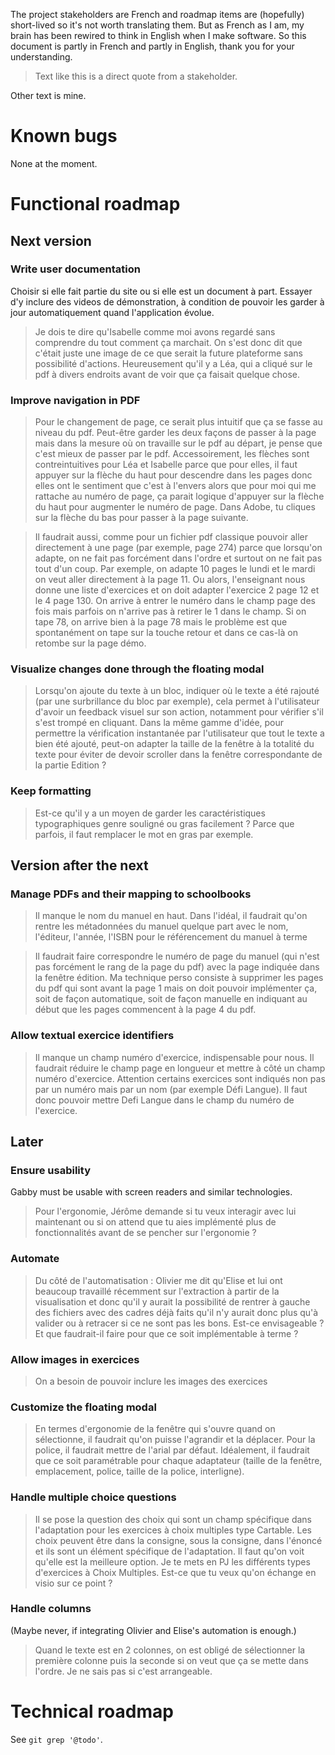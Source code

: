 The project stakeholders are French and roadmap items are (hopefully) short-lived so it's not worth translating them.
But as French as I am, my brain has been rewired to think in English when I make software.
So this document is partly in French and partly in English, thank you for your understanding.

> Text like this is a direct quote from a stakeholder.

Other text is mine.

# Known bugs

None at the moment.

# Functional roadmap

## Next version

### Write user documentation

Choisir si elle fait partie du site ou si elle est un document à part.
Essayer d'y inclure des videos de démonstration, à condition de pouvoir les garder à jour automatiquement quand l'application évolue.

> Je dois te dire qu'Isabelle comme moi avons regardé sans comprendre du tout comment ça marchait. On s'est donc dit que c'était juste une image de ce que serait la future plateforme sans possibilité d'actions. Heureusement qu'il y a Léa, qui a cliqué sur le pdf à divers endroits avant de voir que ça faisait quelque chose.

### Improve navigation in PDF

> Pour le changement de page, ce serait plus intuitif que ça se fasse au niveau du pdf. Peut-être garder les deux façons de passer à la page mais dans la mesure où on travaille sur le pdf au départ, je pense que c'est mieux de passer par le pdf. Accessoirement, les flèches sont contreintuitives pour Léa et Isabelle parce que pour elles, il faut appuyer sur la flèche du haut pour descendre dans les pages donc elles ont le sentiment que c'est à l'envers alors que pour moi qui me rattache au numéro de page, ça parait logique d'appuyer sur la flèche du haut pour augmenter le numéro de page. Dans Adobe, tu cliques sur la flèche du bas pour passer à la page suivante.

> Il faudrait aussi, comme pour un fichier pdf classique pouvoir aller directement à une page (par exemple, page 274) parce que lorsqu'on adapte, on ne fait pas forcément dans l'ordre et surtout on ne fait pas tout d'un coup. Par exemple, on adapte 10 pages le lundi et le mardi on veut aller directement à la page 11. Ou alors, l'enseignant nous donne une liste d'exercices et on doit adapter l'exercice 2 page 12 et le 4 page 130. On arrive à entrer le numéro dans le champ page des fois mais parfois on n'arrive pas à retirer le 1 dans le champ. Si on tape 78, on arrive bien à la page 78 mais le problème est que spontanément on tape sur la touche retour et dans ce cas-là on retombe sur la page démo.

### Visualize changes done through the floating modal

> Lorsqu'on ajoute du texte à un bloc, indiquer où le texte a été rajouté (par une surbrillance du bloc par exemple), cela permet à l'utilisateur d'avoir un feedback visuel sur son action, notamment pour vérifier s'il s'est trompé en cliquant. Dans la même gamme d'idée, pour permettre la vérification instantanée par l'utilisateur que tout le texte a bien été ajouté, peut-on adapter la taille de la fenêtre à la totalité du texte pour éviter de devoir scroller dans la fenêtre correspondante de la partie Edition ?

### Keep formatting

> Est-ce qu'il y a un moyen de garder les caractéristiques typographiques genre souligné ou gras facilement ? Parce que parfois, il faut remplacer le mot en gras par exemple.

## Version after the next

### Manage PDFs and their mapping to schoolbooks

> Il manque le nom du manuel en haut. Dans l'idéal, il faudrait qu'on rentre les métadonnées du manuel quelque part avec le nom, l'éditeur, l'année, l'ISBN pour le référencement du manuel à terme

> Il faudrait faire correspondre le numéro de page du manuel (qui n'est pas forcément le rang de la page du pdf) avec la page indiquée dans la fenêtre édition. Ma technique perso consiste à supprimer les pages du pdf qui sont avant la page 1 mais on doit pouvoir implémenter ça, soit de façon automatique, soit de façon manuelle en indiquant au début que les pages commencent à la page 4 du pdf.

### Allow textual exercice identifiers

> Il manque un champ numéro d'exercice, indispensable pour nous. Il faudrait réduire le champ page en longueur et mettre à côté un champ numéro d'exercice. Attention certains exercices sont indiqués non pas par un numéro mais par un nom (par exemple Défi Langue). Il faut donc pouvoir mettre Defi Langue dans le champ du numéro de l'exercice.

## Later

### Ensure usability

Gabby must be usable with screen readers and similar technologies.

> Pour l'ergonomie, Jérôme demande si tu veux interagir avec lui maintenant ou si on attend que tu aies implémenté plus de fonctionnalités avant de se pencher sur l'ergonomie ?

### Automate

> Du côté de l'automatisation : Olivier me dit qu'Elise et lui ont beaucoup travaillé récemment sur l'extraction à partir de la visualisation et donc qu'il y aurait la possibilité de rentrer à gauche des fichiers avec des cadres déjà faits qu'il n'y aurait donc plus qu'à valider ou à retracer si ce ne sont pas les bons. Est-ce envisageable ? Et que faudrait-il faire pour que ce soit implémentable à terme ?

### Allow images in exercices

> On a besoin de pouvoir inclure les images des exercices

### Customize the floating modal

> En termes d'ergonomie de la fenêtre qui s'ouvre quand on sélectionne, il faudrait qu'on puisse l'agrandir et la déplacer. Pour la police, il faudrait mettre de l'arial par défaut. Idéalement, il faudrait que ce soit paramétrable pour chaque adaptateur (taille de la fenêtre, emplacement, police, taille de la police, interligne).

### Handle multiple choice questions

> Il se pose la question des choix qui sont un champ spécifique dans l'adaptation pour les exercices à choix multiples type Cartable. Les choix peuvent être dans la consigne, sous la consigne, dans l'énoncé et ils sont un élément spécifique de l'adaptation. Il faut qu'on voit qu'elle est la meilleure option. Je te mets en PJ les différents types d'exercices à Choix Multiples. Est-ce que tu veux qu'on échange en visio sur ce point ?

### Handle columns

(Maybe never, if integrating Olivier and Elise's automation is enough.)

> Quand le texte est en 2 colonnes, on est obligé de sélectionner la première colonne puis la seconde si on veut que ça se mette dans l'ordre. Je ne sais pas si c'est arrangeable.


# Technical roadmap

See `git grep '@todo'`.
